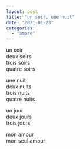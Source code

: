 ```yaml
---
layout: post
title: "un soir, une nuit"
date: "2021-01-23"
categories:
  - "amore"
---
```


un soir  
deux soirs  
trois soirs  
quatre soirs

une nuit  
deux nuits  
trois nuits  
quatre nuits

un jour  
deux jours  
trois jours  

mon amour  
mon seul amour
